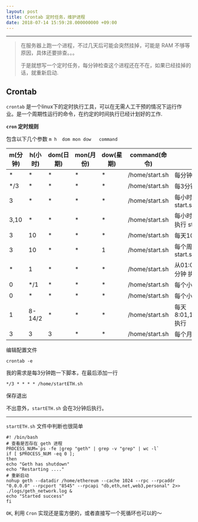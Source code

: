 ```yaml
---
layout: post
title: Crontab 定时任务，维护进程
date: 2018-07-14 15:59:28.000000000 +09:00
---
```



---


> 在服务器上跑一个进程，不过几天后可能会突然挂掉，可能是 RAM 不够等原因，具体还要排查。。。
> 
> 于是就想写一个定时任务，每分钟检查这个进程还在不在，如果已经挂掉的话，就重新启动.

## Crontab
`crontab` 是一个linux下的定时执行工具，可以在无需人工干预的情况下运行作业。是一个周期性运行的命令，在约定的时间执行已经计划好的工作.

**`cron` 定时规则**

包含以下几个参数 `m h  dom mon dow   command`

|m(分钟)|h(小时)| dom(日期)| mon(月份)| dow(星期)|command(命令)|解释|
|---|---|---|---|---|---|-----|
|*|*|*|*|*|/home/start.sh|每分钟执行 start.sh |
|*/3 |*|*|*|*|/home/start.sh|每3分钟执行 start.sh|
|3 |*|*|*|*|/home/start.sh|每小时第3分钟执行 start.sh|
|3,10 |*|*|*|*|/home/start.sh|每小时第3分钟,第10分钟执行 start.sh|
|3 |10|*|*|*|/home/start.sh|每天10:03执行 start.sh|
|3 |10|*|*|1|/home/start.sh|每个周一的10:03执行 start.sh|
|* |1 |*|*|*|/home/start.sh|从01:00到01:59 每隔1分钟 执行|
|0 |*/1 |*|*|*|/home/start.sh|每个小时的 0 分执行|
|0 |* |*|*|*|/home/start.sh|每个小时的 0 分执行,同上|
|1 |8-14/2|*|*|*|/home/start.sh| 每天 8:01,10:01,12:01,14:01 执行|
|3 |3|3|*|*|/home/start.sh| 每个月的 3号03:03 执行|


编辑配置文件
```
crontab -e
```
我的需求是每3分钟跑一下脚本，在最后添加一行
```
*/3 * * * * /home/startETH.sh
```
保存退出

不出意外，`startETH.sh` 会在3分钟后执行。

---

 `startETH.sh` 文件中判断也很简单

```
#! /bin/bash
# 查看是否存在 geth 进程
PROCESS_NUM=`ps -fe |grep "geth" | grep -v "grep" | wc -l`
if [ $PROCESS_NUM -eq 0 ];
then
echo "Geth has shutdown"
echo "Restarting ...."
# 重新启动
nohup geth --datadir /home/ethereum --cache 1024 --rpc --rpcaddr "0.0.0.0" --rpcport "8545" --rpcapi "db,eth,net,web3,personal" 2>> ./logs/geth_network.log &
echo "Started success"
fi
```

`OK`, 利用 `Cron` 实现还是蛮方便的，或者直接写一个死循环也可以的～


